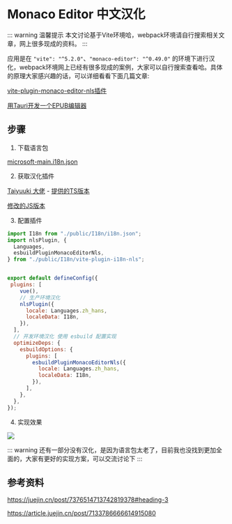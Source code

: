 # Monaco Editor 中文汉化

::: warning 温馨提示
本文讨论基于Vite环境哈，webpack环境请自行搜索相关文章，网上很多现成的资料。
:::

应用是在 `"vite": "^5.2.0"`、`"monaco-editor": "^0.49.0"` 的环境下进行汉化，webpack环境网上已经有很多现成的案例，大家可以自行搜索查看哈。具体的原理大家感兴趣的话，可以详细看看下面几篇文章:

[vite-plugin-monaco-editor-nls插件](https://article.juejin.cn/post/7133786666614915080)

[用Tauri开发一个EPUB编辑器](https://juejin.cn/post/7376514713742819378?searchId=20240725195818B2D040B487C855FEBC03#heading-3)



## 步骤

1. 下载语言包

[microsoft-main.i18n.json](https://github.com/microsoft/vscode-loc/blob/main/i18n/vscode-language-pack-zh-hans/translations/main.i18n.json)

2. 获取汉化插件

[Taiyuuki 大佬](https://juejin.cn/user/2986701663249047/posts) - [提供的TS版本](https://github.com/taiyuuki/eb-code/blob/main/plugins/nls/index.ts)

[修改的JS版本](https://gitee.com/wfeng0/monaco-editor-translate/blob/master/public/I18n/vite-plugin-i18n-nls.js)

3. 配置插件

```js
import I18n from "./public/I18n/i18n.json";
import nlsPlugin, {
  Languages,
  esbuildPluginMonacoEditorNls,
} from "./public/I18n/vite-plugin-i18n-nls";


export default defineConfig({
 plugins: [
    vue(),
    // 生产环境汉化
    nlsPlugin({
      locale: Languages.zh_hans,
      localeData: I18n,
    }),
  ],
  // 开发环境汉化 使用 esbuild 配置实现
  optimizeDeps: {
    esbuildOptions: {
      plugins: [
        esbuildPluginMonacoEditorNls({
          locale: Languages.zh_hans,
          localeData: I18n,
        }),
      ],
    },
  },
});

```

4. 实现效果

<img src="/i18n.gif" />

::: warning 
还有一部分没有汉化，是因为语言包太老了，目前我也没找到更加全面的，大家有更好的实现方案，可以交流讨论下
:::

## 参考资料
https://juejin.cn/post/7376514713742819378#heading-3

https://article.juejin.cn/post/7133786666614915080
